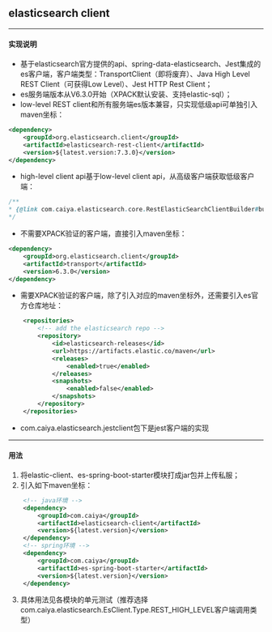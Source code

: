 ## elasticsearch client
---
#### 实现说明
* 基于elasticsearch官方提供的api、spring-data-elasticsearch、Jest集成的es客户端，客户端类型：TransportClient（即将废弃）、Java High Level REST Client（可获得Low Level）、Jest HTTP Rest Client；
* es服务端版本从V6.3.0开始（XPACK默认安装、支持elastic-sql）；
* low-level REST client和所有服务端es版本兼容，只实现低级api可单独引入maven坐标：

```xml
<dependency>
    <groupId>org.elasticsearch.client</groupId>
    <artifactId>elasticsearch-rest-client</artifactId>
    <version>${latest.version:7.3.0}</version>
</dependency>
```

* high-level client api基于low-level client api，从高级客户端获取低级客户端：

```java
/**
* {@link com.caiya.elasticsearch.core.RestElasticSearchClientBuilder#buildOriginalLowLevelClient }
*/
```

* 不需要XPACK验证的客户端，直接引入maven坐标：

```xml
<dependency>
    <groupId>org.elasticsearch.client</groupId>
    <artifactId>transport</artifactId>
    <version>6.3.0</version>
</dependency>
```

* 需要XPACK验证的客户端，除了引入对应的maven坐标外，还需要引入es官方仓库地址：

```xml
    <repositories>
        <!-- add the elasticsearch repo -->
        <repository>
            <id>elasticsearch-releases</id>
            <url>https://artifacts.elastic.co/maven</url>
            <releases>
                <enabled>true</enabled>
            </releases>
            <snapshots>
                <enabled>false</enabled>
            </snapshots>
        </repository>
    </repositories>
```

* com.caiya.elasticsearch.jestclient包下是jest客户端的实现

---
#### 用法
1. 将elastic-client、es-spring-boot-starter模块打成jar包并上传私服；
2. 引入如下maven坐标：
```xml
    <!-- java环境 -->
    <dependency>
        <groupId>com.caiya</groupId>
        <artifactId>elasticsearch-client</artifactId>
        <version>${latest.version}</version>
    </dependency>
    <!-- spring环境 -->
    <dependency>
        <groupId>com.caiya</groupId>
        <artifactId>es-spring-boot-starter</artifactId>
        <version>${latest.version}</version>
    </dependency>
```
3. 具体用法见各模块的单元测试（推荐选择com.caiya.elasticsearch.EsClient.Type.REST_HIGH_LEVEL客户端调用类型）



